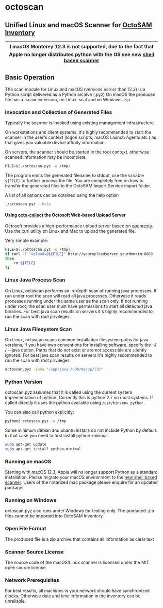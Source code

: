 # octoscan

## Unified Linux and macOS Scanner for [OctoSAM Inventory](https://www.octosoft.ch)


| :exclamation:  macOS Monterey 12.3 is not supported, due to the fact that Apple no longer distributes python with the OS see new [shell based scanner](https://github.com/octosoft/octoscan-mac)  |
|-----------------------------------------|


## Basic Operation

The scan module for Linux and macOS (versions earlier than 12.3) is a Python script delivered as a Python archive (.pyz)
On macOS the produced file has a .scam extension, on Linux .scal and on Windows .zip

### Invocation and Collection of Generated Files

Typically the scanner is invoked using existing management infrastructure.

On workstations and client systems, it's highly recommended to start the scanner in the user's 
context (logon scripts, macOS Launch Agents etc.) as that gives you valuable device affinity information. 

On servers, the scanner should be started in the root context, otherwise scanned information
may be incomplete.

```bash
FILE=$(./octoscan.pyz -o /tmp)
```

The program emits the generated filename to stdout, use the variable `${FILE}` to further process the file. 
You are completely free on how to transfer the generated files to the OctoSAM Import Service import folder.

A list of all options can be obtained using the help option

```bash
./octoscan.pyz --help
```

#### Using [octo-collect](https://github.com/octosoft/octopus-resty) the Octosoft Web-based Upload Server

Octosoft provides a high-performance upload server based on [openresty](https://openresty.org).
Use the curl utility on Linux and Mac to upload the generated file.

Very simple example:

```bash
FILE=$(./octoscan.pyz -o /tmp)
if curl -F "upload=@${FILE}" http://youruploadserver.yourdomain:8080
then
    rm ${FILE}
fi
```

### Linux Java Process Scan
On Linux, octoscan performs an in-depth scan of running java processes. If run under root 
the scan will read all java processes. Otherwise it reads processes running under the same user as the scan only.
If not running under root, the scan user must have permissions to start all detected java binaries.
For best java scan results on servers it's highly recommended to run the scan with root privileges.

### Linux Java Filesystem Scan
On Linux, octoscan scans common installation filesystem paths for java versions. 
If you have own conventions for installing software, specify the -J / --java option.
Paths that do not exist or are not accessible are silently ignored.
For best java scan results on servers it's highly recommended to run the scan with root privileges.

```bash
octoscan.pyz -java "/app/java:/u00/myapp/lib"
```

### Python Version

octoscan.pyz assumes that it is called using the current system implementation of python. 
Currently this is python 2.7 on most systems. 
If called directly it uses the python available using `/usr/bin/env python`.

You can also call python explicitly:

```bash
python2 octoscan.pyz -o /tmp
```

Some minimum debian and ubuntu installs do not include Python by default. 
In that case you need to first install python-minimal.

```bash
sudo apt-get update
sudo apt-get install python-minimal
```

### Running on macOS
Starting with macOS 12.3, Apple will no longer support Python as a standard installation.
Please migrate your macOS environment to the [new shell based scanner](https://github.com/octosoft/octoscan-mac).
Users of the notarized mac package please enquire for an updated package.

### Running on Windows

octoscan.pyz also runs under Windows for testing only. The produced .zip files cannot be imported into 
OctoSAM Inventory.

### Open File Format

The produced file is a zip archive that contains all information as clear text

### Scanner Source License

The source code of the macOS/Linux scanner is licensed under the MIT open source license. 

### Network Prerequisites

For best results, all machines in your network should have synchronized clocks.
Otherwise date and time information in the inventory can be unreliable.


